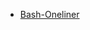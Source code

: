 <!-- - [Overview](minimum_necessary_knowledge/overview.md) -->
- [Bash-Oneliner](minimum_necessary_knowledge/bash-oneliner.md)
